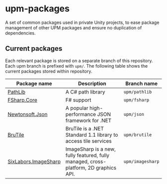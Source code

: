 # upm-packages
A set of common packages used in private Unity projects, to ease package management of other UPM packages and ensure no duplication of dependencies.

## Current packages

Each relevant package is stored on a separate branch of this repository. Each upm branch is prefixed with `upm/`.
The following table shows the current packages stored within repository.

| Package name                                                    | Description                                                                          | Branch name      |
| --------------------------------------------------------------- | ------------------------------------------------------------------------------------ | ---------------- |
| [PathLib](https://github.com/nemec/pathlib)                     | A C# path library                                                                    | `upm/pathlib`    |
| [FSharp.Core](https://fsharp.org/)                              | F# support                                                                           | `upm/fsharp`     |
| [Newtonsoft.Json](https://www.newtonsoft.com/json)              | A popular high-performance JSON framework for .NET                                   | `upm/json`       |
| [BruTile](https://github.com/BruTile/BruTile)                   | BruTile is a .NET Standard 1.1 library to access tile services                       | `upm/brutile`    |
| [SixLabors.ImageSharp](https://github.com/SixLabors/ImageSharp) | ImageSharp is a new, fully featured, fully managed, cross-platform, 2D graphics API. | `upm/imagesharp` |
